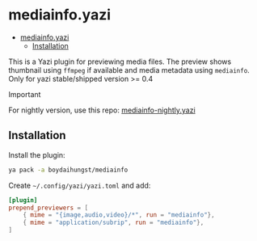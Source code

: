 # mediainfo.yazi

<!--toc:start-->

- [mediainfo.yazi](#mediainfoyazi)
  - [Installation](#installation)
  <!--toc:end-->

This is a Yazi plugin for previewing media files. The preview shows thumbnail
using `ffmpeg` if available and media metadata using `mediainfo`.
Only for yazi stable/shipped version >= 0.4

> [!IMPORTANT]  
> For nightly version, use this repo:
> [mediainfo-nightly.yazi](https://github.com/boydaihungst/mediainfo-nightly.yazi)

## Installation

Install the plugin:

```bash
ya pack -a boydaihungst/mediainfo
```

Create `~/.config/yazi/yazi.toml` and add:

```toml
[plugin]
prepend_previewers = [
    { mime = "{image,audio,video}/*", run = "mediainfo"},
    { mime = "application/subrip", run = "mediainfo"},
]
```

